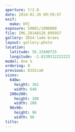 ```yaml
---
aperture: f/2.0
date: 2014-01-26 09:59:57
exif:
  make: HTC
exposure: 50001/1000000
file: IMG_20140126_095957
gallery: 2014-lade-braes
layout: gallery-photo
location:
  latitude: 56.33400725
  longitude: -2.8139212222222
model: One S
ordering: 8
previous: 8352ca0
sizes:
  640w:
    height: 362
    width: 640
  200x200:
    height: 200
    width: 200
  96x96:
    height: 96
    width: 96
title: 
---
```


